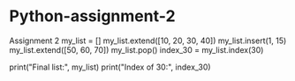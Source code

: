 # Python-assignment-2
Assignment 2
my_list = []
my_list.extend([10, 20, 30, 40])
my_list.insert(1, 15)
my_list.extend([50, 60, 70])
my_list.pop()
index_30 = my_list.index(30)

print("Final list:", my_list)
print("Index of 30:", index_30)
